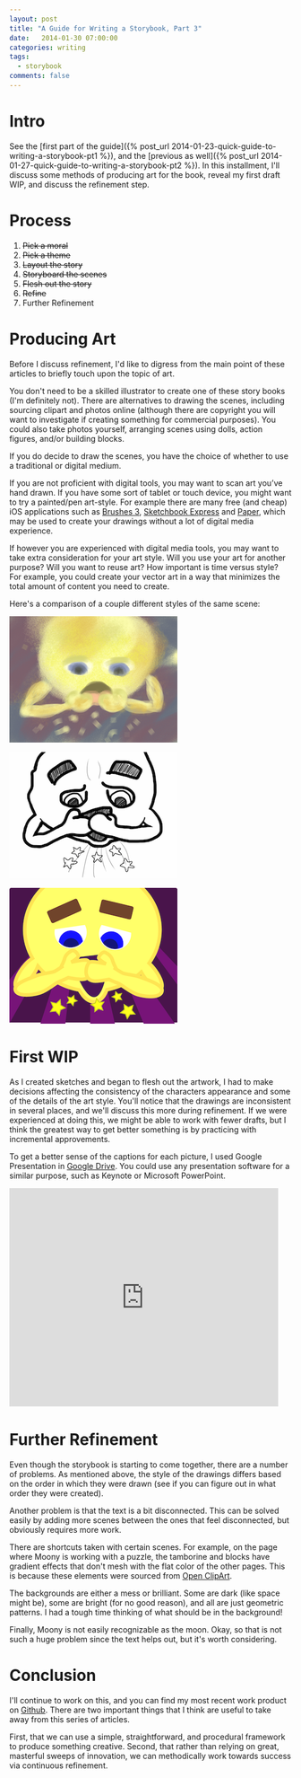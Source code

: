 ```yaml
---
layout: post
title: "A Guide for Writing a Storybook, Part 3"
date:   2014-01-30 07:00:00
categories: writing
tags:
  - storybook
comments: false
---
```


# Intro

See the 
[first part of the guide]({% post_url 2014-01-23-quick-guide-to-writing-a-storybook-pt1 %}), and
the [previous as well]({% post_url 2014-01-27-quick-guide-to-writing-a-storybook-pt2 %}). In this
installment, I'll discuss some methods of producing art for the book,
reveal my first draft WIP, and discuss the refinement step.

# Process

1. <del>Pick a moral</del>
2. <del>Pick a theme</del>
3. <del>Layout the story</del>
4. <del>Storyboard the scenes</del>
5. <del>Flesh out the story</del>
6. <del>Refine</del>
7. Further Refinement

# Producing Art

Before I discuss refinement, I'd like to digress from the main point of
these articles to briefly touch upon the topic of art. 

You don't need to be a skilled illustrator to create one of these story
books (I'm definitely not). There are alternatives to drawing the
scenes, including sourcing clipart and photos online (although there are
copyright you will want to investigate if creating something for
commercial purposes). You could also take photos yourself, arranging
scenes using dolls, action figures, and/or building blocks. 

If you do decide to draw the scenes, you have the choice of whether to
use a traditional or digital medium.

If you are not proficient with digital tools, you may want to scan art
you’ve hand drawn. If you have some sort of tablet or touch device, you
might want to try a painted/pen art-style. For example there are many
free (and cheap) iOS applications such as 
[Brushes 3](https://itunes.apple.com/us/app/brushes-3/id545366251?mt=8), 
[Sketchbook Express](https://itunes.apple.com/us/app/sketchbook-express-for-ipad/id410871280?mt=8)
and
[Paper](https://itunes.apple.com/us/app/paper-by-fiftythree/id506003812?mt=8), 
which may be used to create your drawings without a lot of
digital media experience.

If however you are experienced with digital media tools, you may want to
take extra consideration for your art style. Will you use your art for
another purpose? Will you want to reuse art? How important is time
versus style? For example, you could create your vector art in a way
that minimizes the total amount of content you need to create. 

Here's a comparison of a couple different styles of the same scene:

![Moon Throwing Up Painting](/assets/2014-01-30-moon_throwing_up_painting.png)

![Moon Throwing Up Sketch](/assets/2014-01-30-moon_throwing_up_sketch.png)

![Moon Throwing Up Vector](/assets/2014-01-30-moon_throwing_up_vector.png)

# First WIP

As I created sketches and began to flesh out the artwork, I had to make
decisions affecting the consistency of the characters appearance and
some of the details of the art style. You'll notice that the drawings
are inconsistent in several places, and we'll discuss this more during
refinement. If we were experienced at doing this, we might be able to
work with fewer drafts, but I think the greatest way to get better
something is by practicing with incremental approvements. 

To get a better sense of the captions for each picture, I used Google
Presentation in [Google Drive](http://drive.google.com). You could use
any presentation software for a similar purpose, such as Keynote or
Microsoft PowerPoint. 

<iframe src="https://docs.google.com/presentation/d/1fLGz41TkzqPEKT5pHnN1xx2anVDw5NqukYnwFsLiJnM/embed?start=false&loop=false&delayms=60000" frameborder="0" width="480" height="389" allowfullscreen="true" mozallowfullscreen="true" webkitallowfullscreen="true"></iframe>

# Further Refinement

Even though the storybook is starting to come together, there are a
number of problems. As mentioned above, the style of the drawings
differs based on the order in which they were drawn (see if you can
figure out in what order they were created). 

Another problem is that the text is a bit disconnected. This can be
solved easily by adding more scenes between the ones that feel
disconnected, but obviously requires more work. 

There are shortcuts taken with certain scenes. For example, on the page
where Moony is working with a puzzle, the tamborine and blocks have
gradient effects that don't mesh with the flat color of the other pages.
This is because these elements were sourced from 
[Open ClipArt](https://openclipart.org).

The backgrounds are either a mess or brilliant. Some are dark (like
space might be), some are bright (for no good reason), and all are just
geometric patterns. I had a tough time thinking of what should be in the
background!

Finally, Moony is not easily recognizable as the moon. Okay, so that is
not such a huge problem since the text helps out, but it's worth
considering. 

# Conclusion

I'll continue to work on this, and you can find my most recent work
product on [Github](https://github.com/jamiely/moony-eat).
 There are two important things that I think are useful to take
away from this series of articles. 

First, that we can use a simple, straightforward, and procedural
framework to produce something creative. Second, that rather
than relying on great, masterful sweeps of innovation, we can
methodically work towards success via continuous refinement. 

